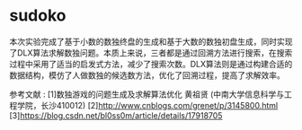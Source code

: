 # sudoko
本次实验完成了基于小数的数独终盘的生成和基于大数的数独初盘生成，同时实现了DLX算法求解数独问题。本质上来说，三者都是通过回溯方法进行搜索，在搜索过程中采用了适当的启发式方法，减少了搜索次数。DLX算法则是通过构建合适的数据结构，模仿了人做数独的候选数方法，优化了回溯过程，提高了求解效率。

参考文献 :
[1]数独游戏的问题生成及求解算法优化 黄祖贤 (中南大学信息科学与工程学院，长沙410012)
[2]http://www.cnblogs.com/grenet/p/3145800.html
[3]https://blog.csdn.net/bl0ss0m/article/details/17918705
